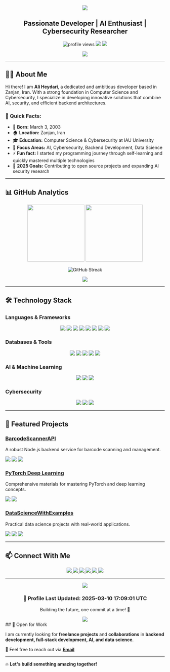 <div align="center">
  <img src="https://capsule-render.vercel.app/api?type=waving&color=gradient&height=200&section=header&text=Ali%20Heydari&fontSize=80&fontAlignY=35&animation=twinkling&fontColor=white" />
</div>

<h2 align="center">
  <strong>Passionate Developer | AI Enthusiast | Cybersecurity Researcher</strong>
</h2>

<p align="center">
  <img src="https://komarev.com/ghpvc/?username=Ali-hey-0000000&label=Profile%20Views&color=orange&style=flat" alt="profile views" />
  <img src="https://img.shields.io/github/followers/Ali-hey-0000000?label=Followers&style=flat&color=blue" />
  <img src="https://img.shields.io/github/stars/Ali-hey-0000000?label=Stars&style=flat&color=yellow" />
</p>

<div align="center">
  <img src="https://readme-typing-svg.herokuapp.com?font=Fira+Code&pause=1000&color=F75C7E&center=true&vCenter=true&width=440&lines=Full+Stack+Developer;AI+and+Machine+Learning+Enthusiast;Cybersecurity+Researcher;Always+Learning+New+Things" />
</div>

---

## 👨‍💻 About Me

Hi there! I am **Ali Heydari**, a dedicated and ambitious developer based in Zanjan, Iran. With a strong foundation in Computer Science and Cybersecurity, I specialize in developing innovative solutions that combine AI, security, and efficient backend architectures.

### 🌟 Quick Facts:
- 🎂 **Born:** March 3, 2003
- 🏠 **Location:** Zanjan, Iran
- 🎓 **Education:** Computer Science & Cybersecurity at IAU University
- 💼 **Focus Areas:** AI, Cybersecurity, Backend Development, Data Science
- ⚡ **Fun fact:** I started my programming journey through self-learning and quickly mastered multiple technologies
- 🎯 **2025 Goals:** Contributing to open source projects and expanding AI security research

---

## 📊 GitHub Analytics

<p align="center">
  <img height="180em" src="https://github-readme-stats.vercel.app/api?username=Ali-hey-0000000&show_icons=true&theme=radical&include_all_commits=true&count_private=true"/>
  <img height="180em" src="https://github-readme-stats.vercel.app/api/top-langs/?username=Ali-hey-0000000&layout=compact&langs_count=8&theme=radical"/>
</p>

<p align="center">
  <img src="https://github-readme-streak-stats.herokuapp.com/?user=Ali-hey-0000000&theme=radical" alt="GitHub Streak" />
</p>

<div align="center">
  <img src="https://github-profile-trophy.vercel.app/?username=Ali-hey-0000000&theme=radical&row=1&column=6" />
</div>

---

## 🛠️ Technology Stack

### Languages & Frameworks
<p align="center">
  <img src="https://img.shields.io/badge/Python-%233776AB.svg?style=for-the-badge&logo=python&logoColor=white" />
  <img src="https://img.shields.io/badge/JavaScript-%23F7DF1E.svg?style=for-the-badge&logo=javascript&logoColor=black" />
  <img src="https://img.shields.io/badge/TypeScript-%23007ACC.svg?style=for-the-badge&logo=typescript&logoColor=white" />
  <img src="https://img.shields.io/badge/PHP-%23777BB4.svg?style=for-the-badge&logo=php&logoColor=white" />
  <img src="https://img.shields.io/badge/Node.js-%2343853D.svg?style=for-the-badge&logo=node.js&logoColor=white" />
  <img src="https://img.shields.io/badge/React-%2361DAFB.svg?style=for-the-badge&logo=react&logoColor=black" />
  <img src="https://img.shields.io/badge/Next.js-%23000000.svg?style=for-the-badge&logo=next.js&logoColor=white" />
  <img src="https://img.shields.io/badge/Django-%23092E20.svg?style=for-the-badge&logo=django&logoColor=white" />
</p>

### Databases & Tools
<p align="center">
  <img src="https://img.shields.io/badge/PostgreSQL-%23336791.svg?style=for-the-badge&logo=postgresql&logoColor=white" />
  <img src="https://img.shields.io/badge/MongoDB-%2347A248.svg?style=for-the-badge&logo=mongodb&logoColor=white" />
  <img src="https://img.shields.io/badge/MySQL-%234479A1.svg?style=for-the-badge&logo=mysql&logoColor=white" />
  <img src="https://img.shields.io/badge/Docker-%232496ED.svg?style=for-the-badge&logo=docker&logoColor=white" />
  <img src="https://img.shields.io/badge/Git-%23F05032.svg?style=for-the-badge&logo=git&logoColor=white" />
</p>

### AI & Machine Learning
<p align="center">
  <img src="https://img.shields.io/badge/PyTorch-%23EE4C2C.svg?style=for-the-badge&logo=pytorch&logoColor=white" />
  <img src="https://img.shields.io/badge/TensorFlow-%23FF6F00.svg?style=for-the-badge&logo=tensorflow&logoColor=white" />
  <img src="https://img.shields.io/badge/scikit--learn-%23F7931E.svg?style=for-the-badge&logo=scikit-learn&logoColor=white" />
</p>

### Cybersecurity
<p align="center">
  <img src="https://img.shields.io/badge/Kali%20Linux-557C94?style=for-the-badge&logo=kalilinux&logoColor=white" />
  <img src="https://img.shields.io/badge/Penetration%20Testing-000000?style=for-the-badge&logo=hackthebox&logoColor=white" />
  <img src="https://img.shields.io/badge/Network%20Security-CC0000?style=for-the-badge&logo=red-hat&logoColor=white" />
</p>

---

## 🌟 Featured Projects

### [BarcodeScannerAPI](https://github.com/Ali-hey-0/BarcodeScannerAPI)
<p>A robust Node.js backend service for barcode scanning and management.</p>
<p>
  <img src="https://img.shields.io/badge/-Node.js-43853d?style=flat-square&logo=node.js&logoColor=white"/>
  <img src="https://img.shields.io/badge/-REST%20API-009688?style=flat-square&logo=fastapi&logoColor=white"/>
  <img src="https://img.shields.io/badge/-Real--time-4c9aff?style=flat-square&logo=socket.io&logoColor=white"/>
</p>

### [PyTorch Deep Learning](https://github.com/Ali-hey-0/deep-learning-with-pytorch)
<p>Comprehensive materials for mastering PyTorch and deep learning concepts.</p>
<p>
  <img src="https://img.shields.io/badge/-PyTorch-EE4C2C?style=flat-square&logo=pytorch&logoColor=white"/>
  <img src="https://img.shields.io/badge/-Deep%20Learning-FF6F00?style=flat-square&logo=tensorflow&logoColor=white"/>
</p>

### [DataScienceWithExamples](https://github.com/Ali-hey-0/DataScienceWithExamples-)
<p>Practical data science projects with real-world applications.</p>
<p>
  <img src="https://img.shields.io/badge/-Python-3776AB?style=flat-square&logo=python&logoColor=white"/>
  <img src="https://img.shields.io/badge/-Machine%20Learning-FF6F00?style=flat-square&logo=python&logoColor=white"/>
  <img src="https://img.shields.io/badge/-Data%20Science-3776AB?style=flat-square&logo=numpy&logoColor=white"/>
</p>

---

## 📫 Connect With Me

<p align="center">
  <a href="mailto:aliheydari1381doc@gmail.com">
    <img src="https://img.shields.io/badge/Gmail-D14836?style=for-the-badge&logo=gmail&logoColor=white"/>
  </a>
  <a href="https://linkedin.com/in/ali-heydari">
    <img src="https://img.shields.io/badge/LinkedIn-%230077B5.svg?style=for-the-badge&logo=linkedin&logoColor=white"/>
  </a>
  <a href="https://twitter.com/@AliHeydari48">
    <img src="https://img.shields.io/badge/Twitter-%231DA1F2.svg?style=for-the-badge&logo=twitter&logoColor=white"/>
  </a>
  <a href="https://hackerone.com/aila1831?type=user">
    <img src="https://img.shields.io/badge/HackerOne-494649?style=for-the-badge&logo=hackerone&logoColor=white"/>
  </a>
  <a href="https://dev.to/settings/profile">
    <img src="https://img.shields.io/badge/Dev.to-0A0A0A?style=for-the-badge&logo=dev.to&logoColor=white"/>
  </a>
  <a href="https://t.me/ALI_HEYda">
    <img src="https://img.shields.io/badge/Telegram-2CA5E0?style=for-the-badge&logo=telegram&logoColor=white"/>
  </a>
</p>

---

<div align="center">
  <img src="https://github-readme-activity-graph.vercel.app/graph?username=Ali-hey-0000000&theme=react-dark" />
</div>

<div align="center">
  <h3>🎯 Profile Last Updated: 2025-03-10 17:09:01 UTC</h3>
  <p>Building the future, one commit at a time! 🚀</p>
</div>

<div align="center">
  <img src="https://capsule-render.vercel.app/api?type=waving&color=gradient&height=100&section=footer" />
</div>
## 🚀 Open for Work

I am currently looking for **freelance projects** and **collaborations** in **backend development, full-stack development, AI, and data science**.  

📩 Feel free to reach out via **[Email](aliheydari1381doc@gmail.com)**

---

🔥 **Let's build something amazing together!**  
